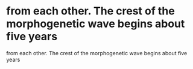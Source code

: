 # from each other. The crest of the morphogenetic wave begins about five years

from each other. The crest of the morphogenetic wave begins about five years
